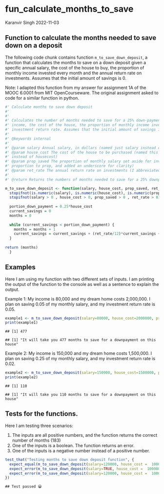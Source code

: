 fun_calculate_months_to_save
================
Karanvir Singh
2022-11-03

## Function to calculate the months needed to save down on a deposit

The following code chunk contains function `m_to_save_down_deposit`, a
function that calculates the months to save on a down deposit given a
specific annual salary, the cost of the house to buy, the proportion of
monthly income invested every month and the annual return rate on
investments. Assumes that the initial amount of savings is 0.

Note: I adapted this function from my answer for assignment 1A of the
MOOC 6.0001 from MIT OpenCourseware. The original assignment asked to
code for a similar function in python.

``` r
#' Calculate months to save down deposit
#' 
#' 
#' Calculates the number of months needed to save for a 25% down-payment on a house, based on current
#' income, the cost of the house, the proportion of monthly income invested every month, and the annual
#' investment return rate. Assumes that the initial amount of savings is 0.
#'
#' @keywords internal
#'
#' @param salary Annual salary, in dollars (named just salary instead of ann_salary for simplicity)
#' @param house_cost The cost of the house to be purchased (named this way to make it easier to read     
#' instead of housecost)
#' @param prop_saved The proportion of monthly salary set aside for investment every month (I abbreviated 
#' proportion to prop, and added an underscore for clarity)
#' @param ret_rate The annual return rate on investments (I abbreviated return to ret for simplicity)
#'
#' @return Returns the numbers of months needed to save for a 25% downpayment on a house

m_to_save_down_deposit <- function(salary, house_cost, prop_saved, ret_rate){
  stopifnot(is.numeric(salary), is.numeric(house_cost), is.numeric(prop_saved), is.numeric(ret_rate))
  stopifnot(salary > 0 , house_cost > 0, prop_saved > 0 , ret_rate > 0)
  
  portion_down_payment = 0.25*house_cost
  current_savings = 0
  months = 0
  
  while (current_savings < portion_down_payment) {
    months = months + 1
    current_savings = current_savings + (ret_rate/12)*current_savings + prop_saved*(salary/12)
  }
  
return (months)
  }
```

## Examples

Here I am using my function with two different sets of inputs. I am
printing the output of the function to the console as well as a sentence
to explain the output.

Example 1: My income is 80,000 and my dream home costs 2,000,000. I plan
on saving 0.05 of my monthly salary, and my investment return rate is
0.05.

``` r
example1 <- m_to_save_down_deposit(salary=80000, house_cost=2000000, prop_saved=0.05, ret_rate=0.05)
print(example1)
```

    ## [1] 477

    ## [1] "It will take you 477 months to save for a downpayment on this house"

Example 2: My income is 150,000 and my dream home costs 1,500,000. I
plan on saving 0.25 of my monthly salary, and my investment return rate
is 0.02.

``` r
example2 <- m_to_save_down_deposit(salary=150000, house_cost=1500000, prop_saved=0.25, ret_rate=0.02)
print(example2)
```

    ## [1] 110

    ## [1] "It will take you 110 months to save for a downpayment on this house"

## Tests for the functions.

Here I am testing three scenarios:

1)  The inputs are all positive numbers, and the function returns the
    correct number of months (183)
2)  One of the inputs is a boolean. The function returns an error.
3)  One of the inputs is a negative number instead of a positive number.

``` r
test_that("Testing months to save down deposit function", {
  expect_equal(m_to_save_down_deposit(salary=120000, house_cost =  1000000, prop_saved = 0.10, ret_rate = 0.04), 183)
  expect_error(m_to_save_down_deposit(salary=TRUE, house_cost =  1000000, prop_saved = 0.10, ret_rate = 0.04))
  expect_error(m_to_save_down_deposit(salary=120000, house_cost =  1000000, prop_saved = -0.10, ret_rate = 0.04))
})
```

    ## Test passed 😀
